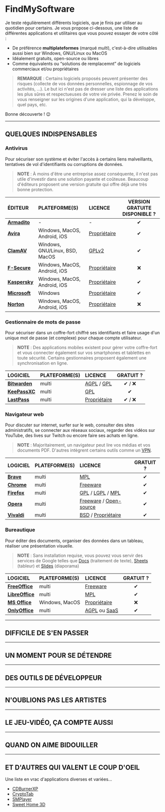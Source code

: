 # FindMySoftware

Je teste régulièrement différents logiciels, que je finis par utiliser au quotidien pour certains. Je vous propose ci-dessous, une liste de différentes applications et utilitaires que vous pouvez essayer de votre côté :

+ De préférence **multiplateformes** (marqué _multi_), c'est-à-dire utilisables aussi bien sur Windows, GNU/Linux ou MacOS
+ Idéalement gratuits, open-source ou libres
+ Comme équivalents ou “solutions de remplacemnt” de logiciels commerciaux et/ou propriétaires

> **REMARQUE** : Certains logiciels proposés peuvent présenter des risques (collecte de vos données personnelles, espionnage de vos activités, ...). Le but ici n'est pas de dresser une liste des applications les plus sûres et respectueuses de votre vie privée. Prenez le soin de vous renseigner sur les origines d'une application, qui la développe, quel pays, etc.

Bonne découverte ! 😉

---

## QUELQUES INDISPENSABLES

### Antivirus

Pour sécuriser son système et éviter l'accès à certains liens malveillants, tentatives de vol d'identifiants ou corruptions de données.

> **NOTE** : À moins d'être une entreprise assez conséquente, il n'est pas utile d'investir dans une solution payante et coûteuse. Beaucoup d'éditeurs proposent une version gratuite qui offre déjà une très bonne protection.

|ÉDITEUR|PLATEFORME(S)|LICENCE|VERSION GRATUITE DISPONIBLE ?|
|:--|:--|:--|:--:|
|[**Armadito**](https://www.armadito.com/fr)|-|-|✔|
|[**Avira**](https://www.avira.com/fr)|Windows, MacOS, Android, iOS|[Propriétaire](https://fr.wikipedia.org/wiki/Licence_propri%C3%A9taire)|✔|
|[**ClamAV**](https://www.clamav.net)|Windows, GNU/Linux, BSD, MacOS|[GPLv2](https://fr.wikipedia.org/wiki/GPLv2)|✔|
|[**F-Secure**](https://www.f-secure.com/fr)|Windows, MacOS, Android, iOS|[Propriétaire](https://fr.wikipedia.org/wiki/Licence_propri%C3%A9taire)|❌|
|[**Kaspersky**](https://www.kaspersky.fr/)|Windows, MacOS, Android, iOS|[Propriétaire](https://fr.wikipedia.org/wiki/Licence_propri%C3%A9taire)|✔|
|[**Microsoft**](https://www.microsoft.com/fr-fr/windows/comprehensive-security)|Windows|[Propriétaire](https://fr.wikipedia.org/wiki/Licence_propri%C3%A9taire)|✔|
|[**Norton**](https://fr.norton.com)|Windows, MacOS, Android, iOS|[Propriétaire](https://fr.wikipedia.org/wiki/Licence_propri%C3%A9taire)|❌|

### Gestionnaire de mots de passe

Pour sécuriser dans un coffre-fort chiffré ses identifiants et faire usage d'un unique mot de passe (et complexe) pour chaque compte utilisateur.

> **NOTE** : Des applications mobiles existent pour gérer votre coffre-fort et vous connecter également sur vos smartphones et tablettes en toute sécurité. Certains gestionnaires proposent également une synchronisation en ligne.

|LOGICIEL|PLATEFORME(S)|LICENCE|GRATUIT ?|
|:--|:--|:--|:--:|
|[**Bitwarden**](https://bitwarden.com)|multi|[AGPL](https://fr.wikipedia.org/wiki/GNU_Affero_General_Public_License) / [GPL](https://en.wikipedia.org/wiki/GNU_General_Public_License)|✔ / ❌|
|[**KeePassXC**](https://keepassxc.org)|multi|[GPL](https://en.wikipedia.org/wiki/GNU_General_Public_License)|✔|
|[**LastPass**](https://www.lastpass.com/fr)|multi|[Propriétaire](https://fr.wikipedia.org/wiki/Licence_propri%C3%A9taire)|✔ / ❌|

### Navigateur web

Pour discuter sur internet, surfer sur le web, consulter des sites administratifs, se connecter aux réseaux sociaux, regarder des vidéos sur YouTube, des lives sur Twitch ou encore faire ses achats en ligne.

> **NOTE** : Majoritairement, un navigateur peut lire vos médias et vos documents PDF. D'autres intègrent certains outils comme un [VPN](https://fr.wikipedia.org/wiki/R%C3%A9seau_priv%C3%A9_virtuel).

|LOGICIEL|PLATEFORME(S)|LICENCE|GRATUIT ?|
|:--|:--|:--|:--:|
|[**Brave**](https://brave.com/fr)|multi|[MPL](https://fr.wikipedia.org/wiki/Mozilla_Public_License)|✔|
|[**Chrome**](https://www.google.com/chrome)|multi|[Freeware](https://fr.wikipedia.org/wiki/Freeware)|✔|
|[**Firefox**](https://www.mozilla.org/fr/firefox/new)|multi|[GPL](https://fr.wikipedia.org/wiki/Licence_publique_g%C3%A9n%C3%A9rale_GNU) / [LGPL](https://fr.wikipedia.org/wiki/Licence_publique_g%C3%A9n%C3%A9rale_limit%C3%A9e_GNU) / [MPL](https://fr.wikipedia.org/wiki/Mozilla_Public_License)|✔|
|[**Opera**](https://www.opera.com/fr)|multi|[Freeware](https://fr.wikipedia.org/wiki/Freeware) / [Open-source](https://fr.wikipedia.org/wiki/Open_source)|✔|
|[**Vivaldi**](https://vivaldi.com/fr)|multi|[BSD](https://fr.wikipedia.org/wiki/Licence_BSD) / [Propriétaire](https://fr.wikipedia.org/wiki/Licence_propri%C3%A9taire)|✔|

### Bureautique

Pour éditer des documents, organiser des données dans un tableau, réaliser une présentation visuelle.

> **NOTE** : Sans installation requise, vous pouvez vous servir des services de Google telles que [Docs](https://www.google.com/docs/about) (traitement de texte), [Sheets](https://www.google.com/sheets/about) (tableur) et [Slides](https://www.google.com/slides/about) (diaporama)

|LOGICIEL|PLATEFORME(S)|LICENCE|GRATUIT ?|
|:--|:--|:--|:--:|
|[**FreeOffice**](https://www.freeoffice.com/fr)|multi|[Freeware](https://fr.wikipedia.org/wiki/Freeware)|✔|
|[**LibreOffice**](https://fr.libreoffice.org)|multi|[MPL](https://fr.wikipedia.org/wiki/Mozilla_Public_License)|✔|
|[**MS Office**](https://www.office.com)|Windows, MacOS|[Propriétaire](https://fr.wikipedia.org/wiki/Licence_propri%C3%A9taire)|❌|
|[**OnlyOffice**](https://www.onlyoffice.com/fr/download-desktop.aspx)|multi|[AGPL](https://fr.wikipedia.org/wiki/GNU_Affero_General_Public_License) ou [SaaS](https://fr.wikipedia.org/wiki/Logiciel_en_tant_que_service)|✔|

---

## DIFFICILE DE S'EN PASSER

---

## UN MOMENT POUR SE DÉTENDRE

---

## DES OUTILS DE DÉVELOPPEUR

---

## N'OUBLIONS PAS LES ARTISTES

---

## LE JEU-VIDÉO, ÇA COMPTE AUSSI

---

## QUAND ON AIME BIDOUILLER

---

## ET D'AUTRES QUI VALENT LE COUP D'OEIL

Une liste en vrac d'applications diverses et variées...

+ [CDBurnerXP](https://www.cdburnerxp.se/?lang=fr)
+ [CryptoTab](https://cryptotab.net/fr)
+ [SMPlayer](https://www.smplayer.info/fr/info)
+ [Sweet Home 3D](http://sweethome3d.com/fr)

